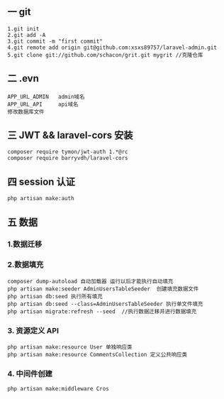 ## 一 git
	1.git init 
	2.git add -A 
	3.git commit -m "first commit"
	4.git remote add origin git@github.com:xsxs89757/laravel-admin.git
	5.git clone git://github.com/schacon/grit.git mygrit //克隆仓库

## 二 .evn
	APP_URL_ADMIN	admin域名
	APP_URL_API		api域名
	修改数据库文件

## 三 JWT && laravel-cors 安装 
	composer require tymon/jwt-auth 1.*@rc
	composer require barryvdh/laravel-cors

## 四 session 认证
	php artisan make:auth

## 五  数据

### 1.数据迁移

### 2.数据填充
	composer dump-autoload 自动加载器 运行以后才能执行自动填充
	php artisan make:seeder AdminUsersTableSeeder  创建填充数据文件
	php artisan db:seed 执行所有填充
	php artisan db:seed --class=AdminUsersTableSeeder 执行单文件填充
	php artisan migrate:refresh --seed  //执行数据迁移并进行数据填充
### 3. 资源定义 API
	php artisan make:resource User 单独响应类
	php artisan make:resource CommentsCollection 定义公共响应类
### 4. 中间件创建
	php artisan make:middleware Cros